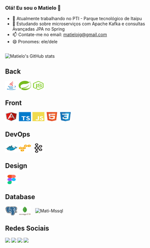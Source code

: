 ### Olá! Eu sou o Matielo 👋

- 🔭 Atualmente trabalhando no PTI - Parque tecnológico de Itaipu
- 🌱 Estudando sobre microserviços com Apache Kafka e consultas Avançadas JPA no Spring
- 📫 Contate-me no email: matielojg@gmail.com
- 😄 Pronomes: ele/dele

##

![Matielo's GitHub stats](https://github-readme-stats.vercel.app/api?username=matielojg&show_icons=true&theme=github_dark&)
<div style="display: inline_block">

## Back

  <img align="center" alt="Mati-Java" height="30" width="40" src="https://raw.githubusercontent.com/devicons/devicon/master/icons/java/java-original.svg">
  <img align="center" alt="Mati-Java" height="30" width="40" src="https://raw.githubusercontent.com/devicons/devicon/master/icons/spring/spring-original.svg">  
  <img align="center" alt="Mati-Nodejs" height="30" width="40" src="https://raw.githubusercontent.com/devicons/devicon/master/icons/nodejs/nodejs-original.svg">
  
## Front

  <img align="center" alt="Mati-Angular" height="30" width="40" src="https://raw.githubusercontent.com/devicons/devicon/master/icons/angularjs/angularjs-original.svg">
  <img align="center" alt="Mati-Ts" height="30" width="40" src="https://raw.githubusercontent.com/devicons/devicon/master/icons/typescript/typescript-plain.svg">
  <img align="center" alt="Mati-Js" height="30" width="40" src="https://raw.githubusercontent.com/devicons/devicon/master/icons/javascript/javascript-plain.svg">  
  <img align="center" alt="Mati-HTML" height="30" width="40" src="https://raw.githubusercontent.com/devicons/devicon/master/icons/html5/html5-original.svg">
  <img align="center" alt="Mati-CSS" height="30" width="40" src="https://raw.githubusercontent.com/devicons/devicon/master/icons/css3/css3-original.svg">

## DevOps

  <img align="center" alt="Mati-Docker" height="30" width="40" src="https://raw.githubusercontent.com/devicons/devicon/master/icons/docker/docker-original.svg">
   <img align="center" alt="Mati-Amazon" height="30" width="40" src="https://raw.githubusercontent.com/devicons/devicon/master/icons/amazonwebservices/amazonwebservices-original.svg">
   <img align="center" alt="Mati-Apachekafka" height="30" width="40" src="https://raw.githubusercontent.com/devicons/devicon/master/icons/apachekafka/apachekafka-original.svg">
   
## Design

   <img align="center" alt="Mati-Figma" height="30" width="40" src="https://raw.githubusercontent.com/devicons/devicon/master/icons/figma/figma-original.svg">
   
## Database

  <img align="center" alt="Mati-Postgres" height="30" width="40" src="https://raw.githubusercontent.com/devicons/devicon/master/icons/postgresql/postgresql-original.svg">
  <img align="center" alt="Mati-DBMongo" height="30" width="40" src="https://raw.githubusercontent.com/devicons/devicon/master/icons/mongodb/mongodb-original-wordmark.svg">
    <img  style="max-width: 100%; margin-left:10px" align="center" class="pass" alt="Mati-Mssql" height="30" width="25" src="https://user-images.githubusercontent.com/4249331/52232852-e2c4f780-28bd-11e9-835d-1e3cf3e43888.png">
  
  <!-- <img align="right" alt="Mati-pic" height="150" style="border-radius:50px;" src="https://media.discordapp.net/attachments/639956127056134178/890373478988013628/Publicacoes_Instagram_1_1.png?width=676&height=676"> -->
</div>


## Redes Sociais

<div> 
 
  <a href="https://www.instagram.com/matielojg" target="_blank"><img src="https://img.shields.io/badge/-Instagram-%23E4405F?style=for-the-badge&logo=instagram&logoColor=white" target="_blank"></a>
 <a href="https://discord.gg/Matielo#8757" target="_blank"><img src="https://img.shields.io/badge/Discord-7289DA?style=for-the-badge&logo=discord&logoColor=white" target="_blank"></a> 
  <a href="https://www.linkedin.com/in/matielojg/" target="_blank"><img src="https://img.shields.io/badge/-LinkedIn-%230077B5?style=for-the-badge&logo=linkedin&logoColor=white" target="_blank"></a>
  <a href = "mailto:matielojg@gmail.com"><img src="https://img.shields.io/badge/-Gmail-%23333?style=for-the-badge&logo=gmail&logoColor=white" target="_blank"></a>
    
</div>
